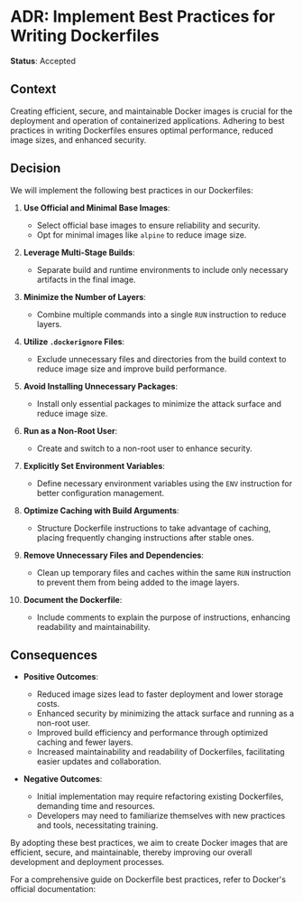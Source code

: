 # ADR: Implement Best Practices for Writing Dockerfiles

**Status**: Accepted

## Context

Creating efficient, secure, and maintainable Docker images is crucial for the deployment and operation of containerized applications. Adhering to best practices in writing Dockerfiles ensures optimal performance, reduced image sizes, and enhanced security.

## Decision

We will implement the following best practices in our Dockerfiles:

1. **Use Official and Minimal Base Images**:

   - Select official base images to ensure reliability and security.
   - Opt for minimal images like `alpine` to reduce image size.

2. **Leverage Multi-Stage Builds**:

   - Separate build and runtime environments to include only necessary artifacts in the final image.

3. **Minimize the Number of Layers**:

   - Combine multiple commands into a single `RUN` instruction to reduce layers.

4. **Utilize `.dockerignore` Files**:

   - Exclude unnecessary files and directories from the build context to reduce image size and improve build performance.

5. **Avoid Installing Unnecessary Packages**:

   - Install only essential packages to minimize the attack surface and reduce image size.

6. **Run as a Non-Root User**:

   - Create and switch to a non-root user to enhance security.

7. **Explicitly Set Environment Variables**:

   - Define necessary environment variables using the `ENV` instruction for better configuration management.

8. **Optimize Caching with Build Arguments**:

   - Structure Dockerfile instructions to take advantage of caching, placing frequently changing instructions after stable ones.

9. **Remove Unnecessary Files and Dependencies**:

   - Clean up temporary files and caches within the same `RUN` instruction to prevent them from being added to the image layers.

10. **Document the Dockerfile**:
    - Include comments to explain the purpose of instructions, enhancing readability and maintainability.

## Consequences

- **Positive Outcomes**:

  - Reduced image sizes lead to faster deployment and lower storage costs.
  - Enhanced security by minimizing the attack surface and running as a non-root user.
  - Improved build efficiency and performance through optimized caching and fewer layers.
  - Increased maintainability and readability of Dockerfiles, facilitating easier updates and collaboration.

- **Negative Outcomes**:
  - Initial implementation may require refactoring existing Dockerfiles, demanding time and resources.
  - Developers may need to familiarize themselves with new practices and tools, necessitating training.

By adopting these best practices, we aim to create Docker images that are efficient, secure, and maintainable, thereby improving our overall development and deployment processes.

For a comprehensive guide on Dockerfile best practices, refer to Docker's official documentation:
